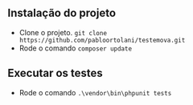 ## Instalação do projeto
- Clone o projeto. `git clone https://github.com/pabloortolani/testemova.git`
- Rode o comando `composer update`

## Executar os testes
- Rode o comando `.\vendor\bin\phpunit tests`
